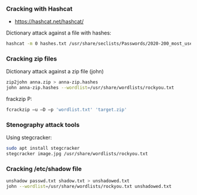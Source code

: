 ### Cracking with Hashcat 

- https://hashcat.net/hashcat/  

Dictionary attack against a file with hashes:

```bash
hashcat -m 0 hashes.txt /usr/share/seclists/Passwords/2020-200_most_used_passwords.txt
```

### Cracking zip files 

Dictionary attack against a zip file (john) 

```bash
zip2john anna.zip > anna-zip.hashes 
john anna-zip.hashes --wordlist=/usr/share/wordlists/rockyou.txt
```

frackzip P:

```bash
fcrackzip –u –D –p 'wordlist.txt' 'target.zip'
```

### Stenography attack tools 

Using stegcracker:
```bash
sudo apt install stegcracker 
stegcracker image.jpg /usr/share/wordlists/rockyou.txt
```

### Cracking /etc/shadow file 

```bash
unshadow passwd.txt shadow.txt > unshadowed.txt 
john --wordlist=/usr/share/wordlists/rockyou.txt unshadowed.txt
```